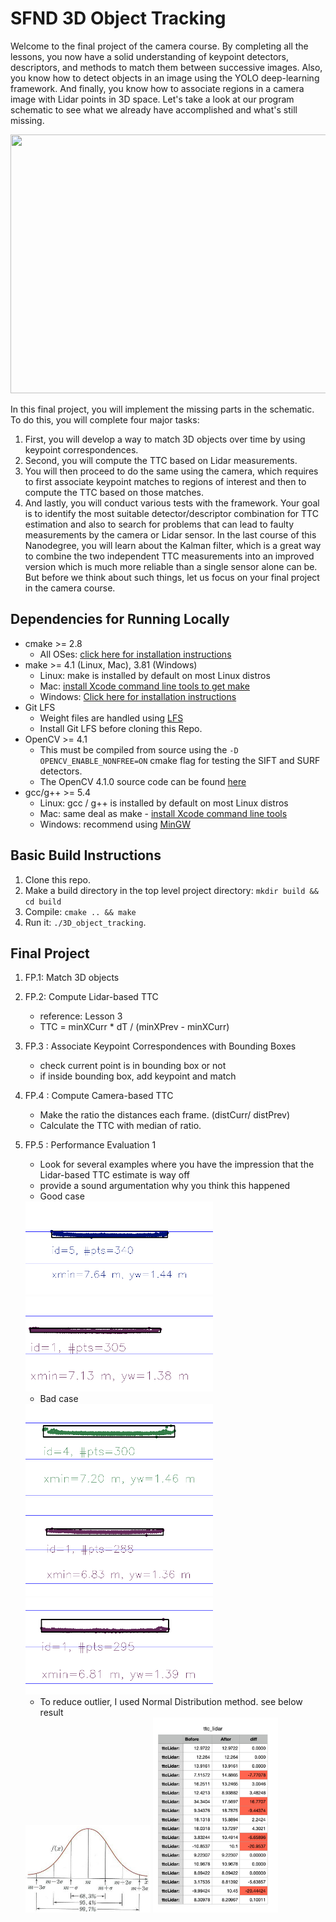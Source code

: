 # SFND 3D Object Tracking

Welcome to the final project of the camera course. By completing all the lessons, you now have a solid understanding of keypoint detectors, descriptors, and methods to match them between successive images. Also, you know how to detect objects in an image using the YOLO deep-learning framework. And finally, you know how to associate regions in a camera image with Lidar points in 3D space. Let's take a look at our program schematic to see what we already have accomplished and what's still missing.

<img src="images/course_code_structure.png" width="779" height="414" />

In this final project, you will implement the missing parts in the schematic. To do this, you will complete four major tasks: 
1. First, you will develop a way to match 3D objects over time by using keypoint correspondences. 
2. Second, you will compute the TTC based on Lidar measurements. 
3. You will then proceed to do the same using the camera, which requires to first associate keypoint matches to regions of interest and then to compute the TTC based on those matches. 
4. And lastly, you will conduct various tests with the framework. Your goal is to identify the most suitable detector/descriptor combination for TTC estimation and also to search for problems that can lead to faulty measurements by the camera or Lidar sensor. In the last course of this Nanodegree, you will learn about the Kalman filter, which is a great way to combine the two independent TTC measurements into an improved version which is much more reliable than a single sensor alone can be. But before we think about such things, let us focus on your final project in the camera course. 

## Dependencies for Running Locally
* cmake >= 2.8
  * All OSes: [click here for installation instructions](https://cmake.org/install/)
* make >= 4.1 (Linux, Mac), 3.81 (Windows)
  * Linux: make is installed by default on most Linux distros
  * Mac: [install Xcode command line tools to get make](https://developer.apple.com/xcode/features/)
  * Windows: [Click here for installation instructions](http://gnuwin32.sourceforge.net/packages/make.htm)
* Git LFS
  * Weight files are handled using [LFS](https://git-lfs.github.com/)
  * Install Git LFS before cloning this Repo.
* OpenCV >= 4.1
  * This must be compiled from source using the `-D OPENCV_ENABLE_NONFREE=ON` cmake flag for testing the SIFT and SURF detectors.
  * The OpenCV 4.1.0 source code can be found [here](https://github.com/opencv/opencv/tree/4.1.0)
* gcc/g++ >= 5.4
  * Linux: gcc / g++ is installed by default on most Linux distros
  * Mac: same deal as make - [install Xcode command line tools](https://developer.apple.com/xcode/features/)
  * Windows: recommend using [MinGW](http://www.mingw.org/)

## Basic Build Instructions

1. Clone this repo.
2. Make a build directory in the top level project directory: `mkdir build && cd build`
3. Compile: `cmake .. && make`
4. Run it: `./3D_object_tracking`.


## Final Project

1. FP.1: Match 3D objects
2. FP.2: Compute Lidar-based TTC
    * reference: Lesson 3
    * TTC = minXCurr * dT / (minXPrev - minXCurr)
3. FP.3 : Associate Keypoint Correspondences with Bounding Boxes
    * check current point is in bounding box or not
    * if inside bounding box, add keypoint and match
4. FP.4 : Compute Camera-based TTC
    * Make the ratio the distances each frame. (distCurr/ distPrev)
    * Calculate the TTC with median of ratio.
5. FP.5 : Performance Evaluation 1
    * Look for several examples where you have the impression that the Lidar-based TTC estimate is way off
    * provide a sound argumentation why you think this happened
    * Good case  
    <img src = "refdata/example_images/goodCase1.png" width = 300>
    <img src = "refdata/example_images/goodCase2.png" width = 300>
    
    * Bad case  
    <img src = "refdata/example_images/badCase0.png" width = 300>
    <img src = "refdata/example_images/badCase1.png" width = 300>
    <img src = "refdata/example_images/badCase2.png" width = 300>

    * To reduce outlier, I used Normal Distribution method. see below result  
    <img src = "refdata/example_images/NormalDistributionGraph.jpg" width = 200>
    <img src = "refdata/example_images/ttcDiff.png" width = 200>


